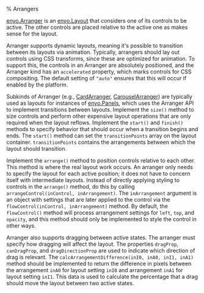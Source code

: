 % Arrangers

[enyo.Arranger](../../../index.html#/kind/enyo.Arranger) is an
[enyo.Layout](../../../index.html#/kind/enyo.Layout) that considers one of its
controls to be active.  The other controls are placed relative to the active one
as makes sense for the layout.

Arranger supports dynamic layouts, meaning it's possible to transition between
its layouts via animation. Typically, arrangers should lay out controls using
CSS transforms, since these are optimized for animation. To support this, the
controls in an Arranger are absolutely positioned, and the Arranger kind has an
`accelerated` property, which marks controls for CSS compositing. The default
setting of `"auto"` ensures that this will occur if enabled by the platform.

Subkinds of Arranger (e.g., [CardArranger](../../../index.html#/kind/enyo.CardArranger),
[CarouselArranger](../../../index.html#/kind/enyo.CarouselArranger)) are typically
used as layouts for instances of [enyo.Panels](../../../index.html#/kind/enyo.Panels),
which uses the Arranger API to implement transitions between layouts.  Implement the
`size()` method to size controls and perform other expensive layout operations
that are only required when the layout reflows.  Implement the `start()` and
`finish()` methods to specify behavior that should occur when a transition
begins and ends.  The `start()` method can set the `transitionPoints` array on
the layout container.  `transitionPoints` contains the arrangements between
which the layout should transition.

Implement the `arrange()` method to position controls relative to each other.
This method is where the real layout work occurs.  An arranger only needs to
specify the layout for each active position; it does not have to concern itself
with intermediate layouts.  Instead of directly applying styling to controls in
the `arrange()` method, do this by calling `arrangeControl(inControl, inArrangement)`.
The `inArrangement` argument is an object with settings that are later applied
to the control via the `flowControl(inControl, inArrangement)` method.  By
default, the `flowControl()` method will process arrangement settings	for
`left`, `top`, and `opacity`, and this method should only be implemented to
style the control in other ways.

Arranger also supports dragging between active states.  The arranger must specify
how dragging will affect the layout.  The properties `dragProp`, `canDragProp`,
and `dragDirectionProp` are used to indicate which direction of drag is
relevant. The `calcArrangementDifference(inI0, inA0, inI1, inA1)` method should
be implemented to return the difference in pixels between the arrangement `inA0`
for layout setting `inI0` and arrangement `inA1` for layout	setting `inI1`.
This data is used to calculate the percentage that a drag should move the layout
between two active states.